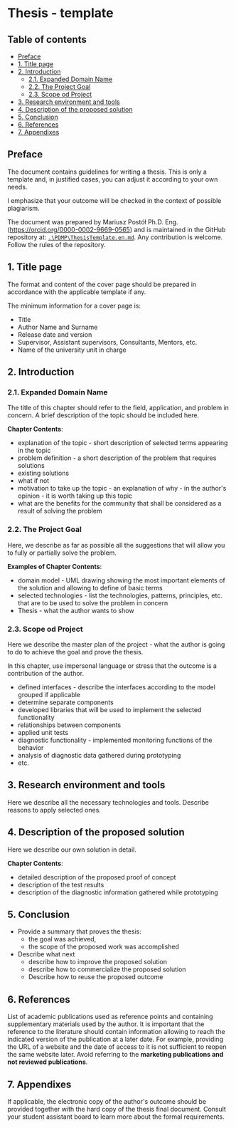 # Thesis - template <!-- omit in toc -->

## Table of contents <!-- omit in toc -->

- [Preface](#preface)
- [1. Title page](#1-title-page)
- [2. Introduction](#2-introduction)
  - [2.1. Expanded Domain Name](#21-expanded-domain-name)
  - [2.2. The Project Goal](#22-the-project-goal)
  - [2.3. Scope od Project](#23-scope-od-project)
- [3. Research environment and tools](#3-research-environment-and-tools)
- [4. Description of the proposed solution](#4-description-of-the-proposed-solution)
- [5. Conclusion](#5-conclusion)
- [6. References](#6-references)
- [7. Appendixes](#7-appendixes)

## Preface

The document contains guidelines for writing a thesis. This is only a template and, in justified cases, you can adjust it according to your own needs.

I emphasize that your outcome will be checked in the context of possible plagiarism.

The document was prepared by Mariusz Postół Ph.D. Eng. (<https://orcid.org/0000-0002-9669-0565>) and is maintained in the GitHub repository at: [`.\PDMP\ThesisTemplate.en.md`](https://github.com/it-p-lodz-pl/TUL.Curses/blob/master/PDMP/ThesisTemplate.en.md). Any contribution is welcome. Follow the rules of the repository.

## 1. Title page

The format and content of the cover page should be prepared in accordance with the applicable template if any.

The minimum information for a cover page is:

- Title
- Author Name and Surname
- Release date and version
- Supervisor, Assistant supervisors, Consultants, Mentors, etc.
- Name of the university unit in charge

## 2. Introduction

### 2.1. Expanded Domain Name

The title of this chapter should refer to the field, application, and problem in concern. A brief description of the topic should be included here.

**Chapter Contents**:

- explanation of the topic - short description of selected terms appearing in the topic
- problem definition - a short description of the problem that requires solutions
- existing solutions
- what if not
- motivation to take up the topic - an explanation of why - in the author's opinion - it is worth taking up this topic
- what are the benefits for the community that shall be considered as a result of solving the problem

### 2.2. The Project Goal

Here, we describe as far as possible all the suggestions that will allow you to fully or partially solve the problem.

**Examples of Chapter Contents**:

- domain model - UML drawing showing the most important elements of the solution and allowing to define of basic terms
- selected technologies - list the technologies, patterns, principles, etc. that are to be used to solve the problem in concern
- Thesis  - what the author wants to show

### 2.3. Scope od Project

Here we describe the master plan of the  project - what the author is going to do to achieve the goal and prove the thesis.

In this chapter, use impersonal language or stress that the outcome is a contribution of the author.

- defined interfaces - describe the interfaces according to the model grouped if applicable
- determine separate components
- developed libraries that will be used to implement the selected functionality
- relationships between components
- applied unit tests
- diagnostic functionality - implemented monitoring functions of the behavior
- analysis of diagnostic data gathered during prototyping
- etc.

## 3. Research environment and tools

Here we describe all the necessary technologies and tools. Describe reasons to apply selected ones.

## 4. Description of the proposed solution

Here we describe our own solution in detail.

**Chapter Contents**:

- detailed description of the proposed proof of concept
- description of the test results
- description of the diagnostic information gathered while prototyping

## 5. Conclusion

- Provide a summary that proves the thesis:
  - the goal was achieved,
  - the scope of the proposed work was accomplished
- Describe what next
  - describe how to improve the proposed solution
  - describe how to commercialize the proposed solution
  - Describe how to reuse the proposed outcome

## 6. References

List of academic publications used as reference points and containing supplementary materials used by the author. It is important that the reference to the literature should contain information allowing to reach the indicated version of the publication at a later date. For example, providing the URL of a website and the date of access to it is not sufficient to reopen the same website later. Avoid referring to the **marketing publications and not reviewed publications**.

## 7. Appendixes

If applicable, the electronic copy of the author's outcome should be provided together with the hard copy of the thesis final document. Consult your student assistant board to learn more about the formal requirements.
